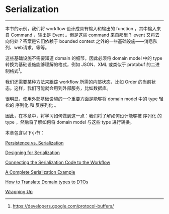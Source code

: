 # Serialization
---

本书的示例，我们将 workflow 设计成具有输入和输出的 function ，其中输入来自 Command ，输出是 Event 。但是这些 command 来自那里？ event 又将去向何处？答案是它们依赖于 bounded context 之外的一些基础设施——消息队列、web请求，等等。

这些基础设施不需要知道 domain 的细节，因此必须将 domain model 中的 type 转换为基础设施能够理解的格式，例如 JSON、XML 或类似于 protobuf 的二进制格式<sup>1</sup>。

我们还需要某种方法来跟踪 workflow 所需的内部状态，比如 Order 的当前状态。这样，我们可能就会用到外部服务，比如数据库。

很明显，使用外部基础设施的一个重要方面是能够将 domain model 中的 type 轻松的 序列化 和 反序列化 。

因此，在本章中，将学习如何做到这一点：我们将了解如何设计能够被 序列化 的 type ，然后将了解如何将 domain model 与这些 type 进行转换。

本章包含以下小节：

[Persistence vs. Serialization](./Persistence-vs-Serialization.md)  

[Designing for Serialization](./Designing-for-Serialization.md)  

[Connecting the Serialization Code to the Workflow](./Connecting-the-Serialization-Code-to-the-Workflow.md)  

[A Complete Serialization Example](./A-Complete-Serialization-Example.md)  

[How to Translate Domain types to DTOs](./How-to-Translate-Domain-types-to-DTOs.md)  

[Wrapping Up](./Wrapping-Up.md)  


---
1.  https://developers.google.com/protocol-buffers/